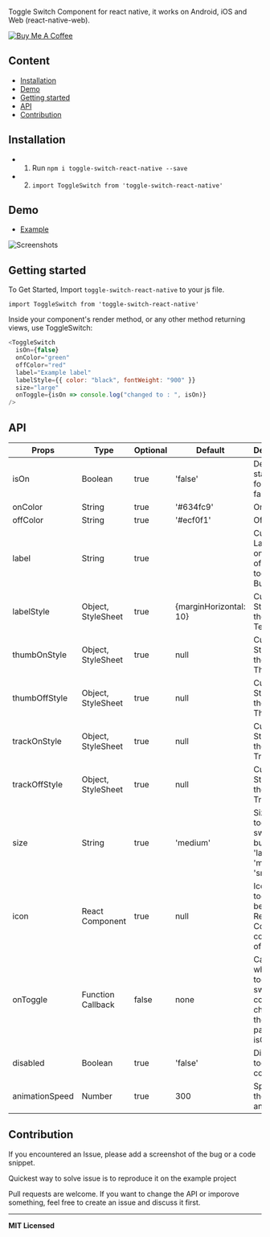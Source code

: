 Toggle Switch Component for react native, it works on Android, iOS and Web (react-native-web).

<a href="https://www.buymeacoffee.com/35MFUPK" target="_blank"><img src="https://bmc-cdn.nyc3.digitaloceanspaces.com/BMC-button-images/custom_images/black_img.png" alt="Buy Me A Coffee" style="height: auto !important;width: auto !important;" ></a>

## Content

- [Installation](#installation)
- [Demo](#demo)
- [Getting started](#getting-started)
- [API](#api)
- [Contribution](#contribution)

## Installation

- 1. Run `npm i toggle-switch-react-native --save`
- 2. `import ToggleSwitch from 'toggle-switch-react-native'`

## Demo

- [Example](https://github.com/aminebenkeroum/toggle-switch-react-native/tree/master/example)

![Screenshots](https://user-images.githubusercontent.com/6145715/62531210-4961a880-b842-11e9-918e-296cc0fd1666.gif)

## Getting started

To Get Started, Import `toggle-switch-react-native` to your js file.

`import ToggleSwitch from 'toggle-switch-react-native'`

Inside your component's render method, or any other method returning views, use ToggleSwitch:

```javascript
<ToggleSwitch
  isOn={false}
  onColor="green"
  offColor="red"
  label="Example label"
  labelStyle={{ color: "black", fontWeight: "900" }}
  size="large"
  onToggle={isOn => console.log("changed to : ", isOn)}
/>
```

## API

| Props          | Type                | Optional  | Default                | Description                                                               |
| -------------- | ------------------- | --------- | ---------------------- | ------------------------------------------------------------------------- |
| isOn           | Boolean             | true      | 'false'                | Default state, true for On, false for off                                 |
| onColor        | String              | true      | '#634fc9'              | On Color                                                                  |
| offColor       | String              | true      | '#ecf0f1'              | Off Color                                                                 |
| label          | String              | true      |                        | Custom Label Text on the Left of the toggle Button                        |
| labelStyle     | Object, StyleSheet  | true      | {marginHorizontal: 10} | Custom Styling for the Label Text View                                    |
| thumbOnStyle   | Object, StyleSheet  | true      | null                   | Custom Styling for the On Thumb                                           |
| thumbOffStyle  | Object, StyleSheet  | true      | null                   | Custom Styling for the Off Thumb                                          |
| trackOnStyle   | Object, StyleSheet  | true      | null                   | Custom Styling for the On Track                                           |
| trackOffStyle  | Object, StyleSheet  | true      | null                   | Custom Styling for the Off Track                                          |
| size           | String              | true      | 'medium'               | Size of the toggle switch button ( 'large', 'medium', 'small')            |
| icon           | React Component     | true      | null                   | Icon for the toggle. Can be any React Component considerate of size       |
| onToggle       | Function Callback   | false     | none                   | Callback when the toggle switch component changes the state, params: isOn |
| disabled       | Boolean             | true      | 'false'                | Disable toggling the component                                            |
| animationSpeed | Number              | true      | 300                    | Speed of the toggle animation                                             |

## Contribution

If you encountered an Issue, please add a screenshot of the bug or a code snippet.

Quickest way to solve issue is to reproduce it on the example project

Pull requests are welcome. If you want to change the API or imporove something, feel free to create an issue and discuss it first.

---

**MIT Licensed**
